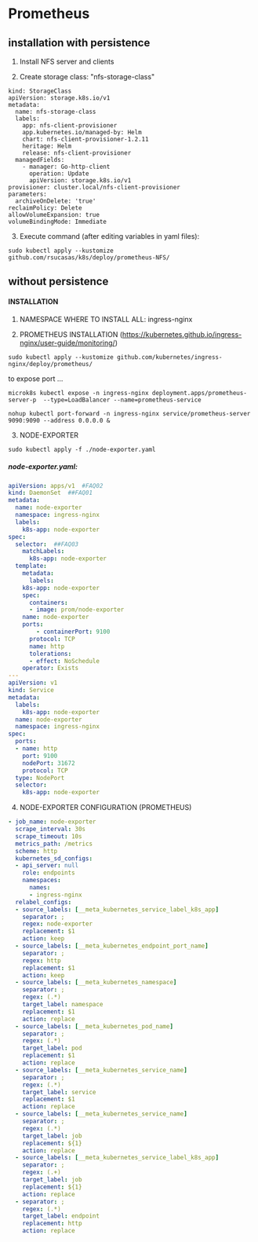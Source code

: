 # Prometheus

## installation with persistence

1. Install NFS server and clients

2. Create storage class: "nfs-storage-class"

```
kind: StorageClass
apiVersion: storage.k8s.io/v1
metadata:
  name: nfs-storage-class
  labels:
    app: nfs-client-provisioner
    app.kubernetes.io/managed-by: Helm
    chart: nfs-client-provisioner-1.2.11
    heritage: Helm
    release: nfs-client-provisioner
  managedFields:
    - manager: Go-http-client
      operation: Update
      apiVersion: storage.k8s.io/v1
provisioner: cluster.local/nfs-client-provisioner
parameters:
  archiveOnDelete: 'true'
reclaimPolicy: Delete
allowVolumeExpansion: true
volumeBindingMode: Immediate
```

3. Execute command (after editing variables in yaml files):

```
sudo kubectl apply --kustomize github.com/rsucasas/k8s/deploy/prometheus-NFS/
```

## without persistence

#### INSTALLATION

1. NAMESPACE WHERE TO INSTALL ALL: ingress-nginx

2. PROMETHEUS INSTALLATION (https://kubernetes.github.io/ingress-nginx/user-guide/monitoring/)

```
sudo kubectl apply --kustomize github.com/kubernetes/ingress-nginx/deploy/prometheus/
```

to expose port ...
```
microk8s kubectl expose -n ingress-nginx deployment.apps/prometheus-server-p  --type=LoadBalancer --name=prometheus-service

nohup kubectl port-forward -n ingress-nginx service/prometheus-server 9090:9090 --address 0.0.0.0 &
```

3. NODE-EXPORTER

```
sudo kubectl apply -f ./node-exporter.yaml
```

##### node-exporter.yaml:

```yaml
apiVersion: apps/v1  #FAQ02
kind: DaemonSet  ##FAQ01
metadata:
  name: node-exporter
  namespace: ingress-nginx
  labels:
    k8s-app: node-exporter
spec:
  selector:  ##FAQ03
    matchLabels:
      k8s-app: node-exporter
  template:
    metadata:
      labels:
	k8s-app: node-exporter
    spec:
      containers:
      - image: prom/node-exporter
	name: node-exporter
	ports:
        - containerPort: 9100
	  protocol: TCP
	  name: http
      tolerations:
      - effect: NoSchedule
	operator: Exists
---
apiVersion: v1
kind: Service
metadata:
  labels:
    k8s-app: node-exporter
  name: node-exporter
  namespace: ingress-nginx
spec:
  ports:
  - name: http
    port: 9100
    nodePort: 31672
    protocol: TCP
  type: NodePort
  selector:
    k8s-app: node-exporter
```

4. NODE-EXPORTER CONFIGURATION (PROMETHEUS)

```yaml
- job_name: node-exporter
  scrape_interval: 30s
  scrape_timeout: 10s
  metrics_path: /metrics
  scheme: http
  kubernetes_sd_configs:
  - api_server: null
    role: endpoints
    namespaces:
      names:
      - ingress-nginx
  relabel_configs:
  - source_labels: [__meta_kubernetes_service_label_k8s_app]
    separator: ;
    regex: node-exporter
    replacement: $1
    action: keep
  - source_labels: [__meta_kubernetes_endpoint_port_name]
    separator: ;
    regex: http
    replacement: $1
    action: keep
  - source_labels: [__meta_kubernetes_namespace]
    separator: ;
    regex: (.*)
    target_label: namespace
    replacement: $1
    action: replace
  - source_labels: [__meta_kubernetes_pod_name]
    separator: ;
    regex: (.*)
    target_label: pod
    replacement: $1
    action: replace
  - source_labels: [__meta_kubernetes_service_name]
    separator: ;
    regex: (.*)
    target_label: service
    replacement: $1
    action: replace
  - source_labels: [__meta_kubernetes_service_name]
    separator: ;
    regex: (.*)
    target_label: job
    replacement: ${1}
    action: replace
  - source_labels: [__meta_kubernetes_service_label_k8s_app]
    separator: ;
    regex: (.+)
    target_label: job
    replacement: ${1}
    action: replace
  - separator: ;
    regex: (.*)
    target_label: endpoint
    replacement: http
    action: replace 
  ```
